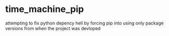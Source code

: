 # time_machine_pip
attempting to fix python depency hell by forcing pip into using only package versions from when the project was devloped

